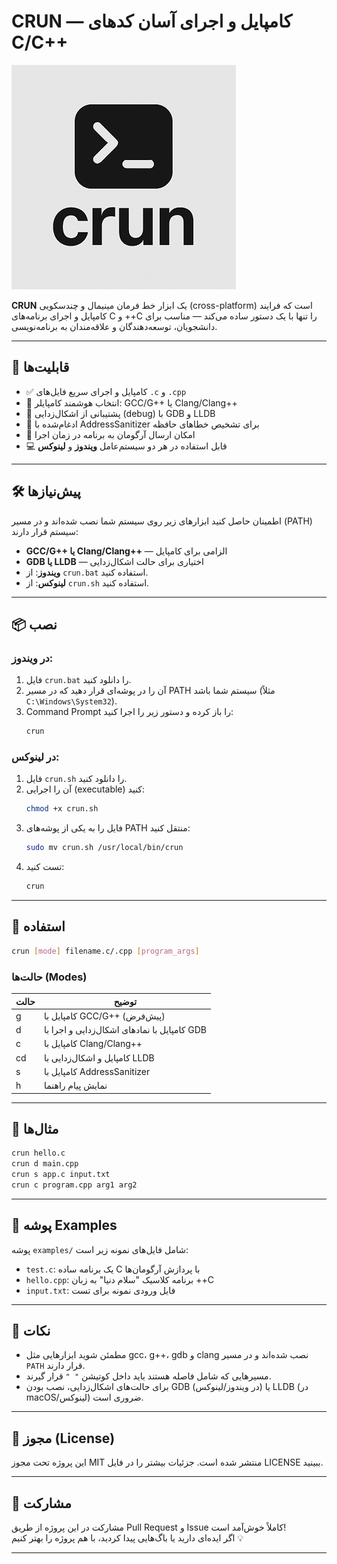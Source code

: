 # **CRUN — کامپایل و اجرای آسان کدهای C/C++**
![CRUN Logo](assets/logo.png)

**CRUN** یک ابزار خط فرمان مینیمال و چندسکویی (cross-platform) است که فرایند کامپایل و اجرای برنامه‌های C و ++C را تنها با یک دستور ساده می‌کند — مناسب برای دانشجویان، توسعه‌دهندگان و علاقه‌مندان به برنامه‌نویسی.

---

## 🚀 قابلیت‌ها

- ✅ کامپایل و اجرای سریع فایل‌های `.c` و `.cpp`
- 🧠 انتخاب هوشمند کامپایلر: GCC/G++ یا Clang/Clang++
- 🐞 پشتیبانی از اشکال‌زدایی (debug) با GDB و LLDB
- 🧪 ادغام‌شده با AddressSanitizer برای تشخیص خطاهای حافظه
- 🧾 امکان ارسال آرگومان به برنامه در زمان اجرا
- 💻 قابل استفاده در هر دو سیستم‌عامل **ویندوز** و **لینوکس**

---

## 🛠️ پیش‌نیازها

اطمینان حاصل کنید ابزارهای زیر روی سیستم شما نصب شده‌اند و در مسیر (PATH) سیستم قرار دارند:

- **GCC/G++ یا Clang/Clang++** — الزامی برای کامپایل
- **GDB یا LLDB** — اختیاری برای حالت اشکال‌زدایی
- **ویندوز**: از `crun.bat` استفاده کنید.
- **لینوکس**: از `crun.sh` استفاده کنید.

---

## 📦 نصب

### در **ویندوز**:
1. فایل `crun.bat` را دانلود کنید.
2. آن را در پوشه‌ای قرار دهید که در مسیر PATH سیستم شما باشد (مثلاً `C:\Windows\System32`).
3. Command Prompt را باز کرده و دستور زیر را اجرا کنید:
   ```cmd
   crun
   ```

### در **لینوکس**:
1. فایل `crun.sh` را دانلود کنید.
2. آن را اجرایی (executable) کنید:
   ```bash
   chmod +x crun.sh
   ```
3. فایل را به یکی از پوشه‌های PATH منتقل کنید:
   ```bash
   sudo mv crun.sh /usr/local/bin/crun
   ```
4. تست کنید:
   ```bash
   crun
   ```

---

## 🧪 استفاده

```bash
crun [mode] filename.c/.cpp [program_args]
```

### حالت‌ها (Modes)

| حالت | توضیح |
|------|-------|
| g    | کامپایل با GCC/G++ (پیش‌فرض) |
| d    | کامپایل با نمادهای اشکال‌زدایی و اجرا با GDB |
| c    | کامپایل با Clang/Clang++ |
| cd   | کامپایل و اشکال‌زدایی با LLDB |
| s    | کامپایل با AddressSanitizer |
| h    | نمایش پیام راهنما |

---

## 📘 مثال‌ها

```bash
crun hello.c
crun d main.cpp
crun s app.c input.txt
crun c program.cpp arg1 arg2
```

---

## 📂 پوشه Examples

پوشه `examples/` شامل فایل‌های نمونه زیر است:

- `test.c`: یک برنامه ساده C با پردازش آرگومان‌ها
- `hello.cpp`: برنامه کلاسیک "سلام دنیا" به زبان ++C
- `input.txt`: فایل ورودی نمونه برای تست

---

## 🔖 نکات

- مطمئن شوید ابزارهایی مثل gcc، g++، gdb و clang نصب شده‌اند و در مسیر `PATH` قرار دارند.
- مسیرهایی که شامل فاصله هستند باید داخل کوتیشن `" "` قرار گیرند.
- برای حالت‌های اشکال‌زدایی، نصب بودن GDB (در ویندوز/لینوکس) یا LLDB (در macOS/لینوکس) ضروری است.

---

## 📝 مجوز (License)

این پروژه تحت مجوز MIT منتشر شده است. جزئیات بیشتر را در فایل LICENSE ببینید.

---

## 🤝 مشارکت

مشارکت در این پروژه از طریق Pull Request و Issue کاملاً خوش‌آمد است!  
اگر ایده‌ای دارید یا باگ‌هایی پیدا کردید، با هم پروژه را بهتر کنیم 💡

---

